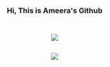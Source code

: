 

<div align ="center">
  <h3 class="bold">Hi, This is Ameera's Github</h3>
</div>
<br>
<div align ="center" style="margin-top: 10px;">
  <a href="https://hits.seeyoufarm.com"><img src="https://hits.seeyoufarm.com/api/count/incr/badge.svg?url=https%3A%2F%2Fgithub.com%2FAmeeraAlhawiti&count_bg=%233845DD&title_bg=%23B00BD3&icon=swift.svg&icon_color=%23D1C9D0&title=hits&edge_flat=false"/></a>
</div>
<br>
<div align="center" style="margin-top: 10px;">
  <a href="https://github.com/anuraghazra/convoychat">
    <img align="center" src="https://github-readme-stats.vercel.app/api?username=AmeeraAlhawiti&show_icons=true&theme=cobalt" />
  </a>
</div> 
<br>

